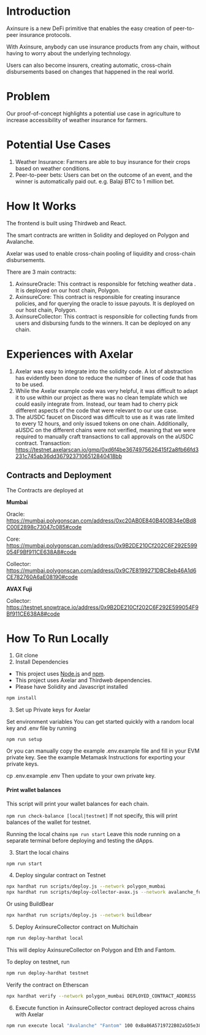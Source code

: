 # Introduction

Axinsure is a new DeFi primitive that enables the easy creation of peer-to-peer insurance protocols.

With Axinsure, anybody can use insurance products from any chain, without having to worry about the underlying technology.

Users can also become insurers, creating automatic, cross-chain disbursements based on changes that happened in the real world.  

# Problem 
Our proof-of-concept highlights a potential use case in agriculture to increase accessibility of weather insurance for farmers.

# Potential Use Cases
1. Weather Insurance: Farmers are able to buy insurance for their crops based on weather conditions.
2. Peer-to-peer bets: Users can bet on the outcome of an event, and the winner is automatically paid out. e.g. Balaji BTC to 1 million bet.

# How It Works
The frontend is built using Thirdweb and React. 

The smart contracts are written in Solidity and deployed on Polygon and Avalanche. 

Axelar was used to enable cross-chain pooling of liquidity and cross-chain disbursements.

There are 3 main contracts:
1. AxinsureOracle: This contract is responsible for fetching weather data . It is deployed on our host chain, Polygon.
2. AxinsureCore: This contract is responsible for creating insurance policies, and for querying the oracle to issue payouts. It is deployed on our host chain, Polygon.
3. AxinsureCollector: This contract is responsible for collecting funds from users and disbursing funds to the winners. It can be deployed on any chain.

# Experiences with Axelar 
1. Axelar was easy to integrate into the solidity code. A lot of abstraction has evidently been done to reduce the number of lines of code that has to be used. 
2. While the Axelar example code was very helpful, it was difficult to adapt it to use within our project as there was no clean template which we could easily integrate from. Instead, our team had to cherry pick different aspects of the code that were relevant to our use case.
3. The aUSDC faucet on Discord was difficult to use as it was rate limited to every 12 hours, and only issued tokens on one chain. Additionally, aUSDC on the different chains were not verified, meaning that we were required to manually craft transactions to call approvals on the aUSDC contract.
Transaction: https://testnet.axelarscan.io/gmp/0xd6f4be3674975626415f2a8fb66fd3231c745ab36dd3679237106512840418bb


## Contracts and Deployment

The Contracts are deployed at

**Mumbai**

Oracle:
https://mumbai.polygonscan.com/address/0xc20AB0E840B400B34e0Bd8C00E2898c73047c085#code

Core:
https://mumbai.polygonscan.com/address/0x9B2DE210Cf202C6F292E599054F9Bf911CE638A8#code

Collector:
https://mumbai.polygonscan.com/address/0x9C7E8199271DBC8eb46A1d6CE782760A6aE08190#code

**AVAX Fuji**

Collector:
https://testnet.snowtrace.io/address/0x9B2DE210Cf202C6F292E599054F9Bf911CE638A8#code

# How To Run Locally

1. Git clone
2. Install Dependencies

- This project uses [Node.js](https://nodejs.org/en/) and [npm](https://www.npmjs.com/).
- This project uses Axelar and Thirdweb dependencies.
- Please have Solidity and Javascript installed

```bash
npm install
```

3. Set up Private keys for Axelar

Set environment variables
You can get started quickly with a random local key and .env file by running

`npm run setup`

Or you can manually copy the example .env.example file and fill in your EVM private key. See the example Metamask Instructions for exporting your private keys.

cp .env.example .env
Then update to your own private key.

#### Print wallet balances

This script will print your wallet balances for each chain.

`npm run check-balance [local|testnet]`
If not specify, this will print balances of the wallet for testnet.

Running the local chains
`npm run start`
Leave this node running on a separate terminal before deploying and testing the dApps.

3. Start the local chains

```bash
npm run start
```

4. Deploy singular contract on Testnet

```bash
npx hardhat run scripts/deploy.js --network polygon_mumbai
npx hardhat run scripts/deploy-collector-avax.js --network avalanche_fuji
```

Or using BuildBear

```bash
npx hardhat run scripts/deploy.js --network buildbear
```

5. Deploy AxinsureCollector contract on Multichain

```bash
npm run deploy-hardhat local
```

This will deploy AxinsureCollector on Polygon and Eth and Fantom.

To deploy on testnet, run

```bash
npm run deploy-hardhat testnet
```

Verify the contract on Etherscan

```bash
npx hardhat verify --network polygon_mumbai DEPLOYED_CONTRACT_ADDRESS
```

6. Execute function in AxinsureCollector contract deployed across chains with Axelar

```bash
npm run execute local "Avalanche" "Fantom" 100 0xBa86A5719722B02a5D5e388999C25f3333c7A9fb
```
